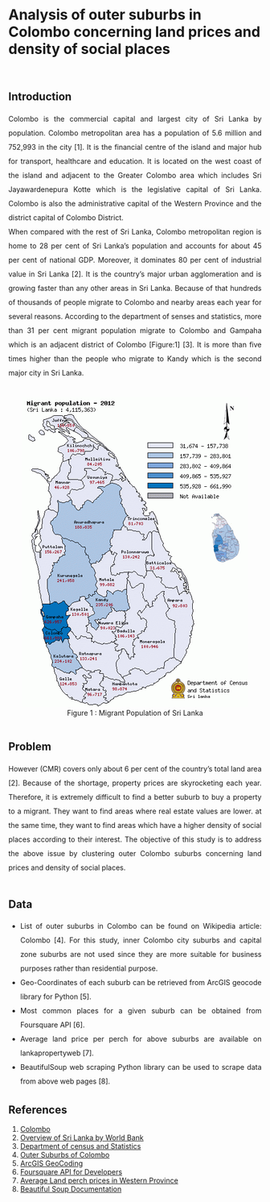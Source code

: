 # Analysis of outer suburbs in Colombo concerning land prices and density of social places

<br/>

## Introduction
<div style="text-align: justify;line-height:2">
Colombo is the commercial capital and largest city of Sri Lanka by population. Colombo metropolitan area has a population of 5.6 million and 752,993 in the city [1]. It is the financial centre of the island and major hub for transport, healthcare and education. It is located on the west coast of the island and adjacent to the Greater Colombo area which includes Sri Jayawardenepura Kotte which is the legislative capital of Sri Lanka. Colombo is also the administrative capital of the Western Province and the district capital of Colombo District.
</div>
<div style="text-align: justify;line-height:2">
When compared with the rest of Sri Lanka, Colombo metropolitan region is home to 28 per cent of Sri Lanka’s population and accounts for about 45 per cent of national GDP. Moreover, it dominates 80 per cent of industrial value in Sri Lanka [2]. It is the country’s major urban agglomeration and is growing faster than any other areas in Sri Lanka. Because of that hundreds of thousands of people migrate to Colombo and nearby areas each year for several reasons. According to the department of senses and statistics, more than 31 per cent migrant population migrate to Colombo and Gampaha which is an adjacent district of Colombo [Figure:1] [3]. It is more than five times higher than the people who migrate to Kandy which is the second major city in Sri Lanka. 
</div>
<br/>
<br/>


<div style="text-align:center;width:100%">
<img src='images/Migrant_Population_Sri_lanka.gif'/>
<br/>
Figure 1 : Migrant Population of Sri Lanka
</div>
<br/>

## Problem
<div style="text-align: justify;line-height:2">
However (CMR) covers only about 6 per cent of the country’s total land area [2]. Because of the shortage, property prices are skyrocketing each year. Therefore, it is extremely difficult to find a better suburb to buy a property to a migrant. They want to find areas where real estate values are lower. at the same time, they want to find areas which have a higher density of social places according to their interest. The objective of this study is to address the above issue by clustering outer Colombo suburbs concerning land prices and density of social places.
</div>
<br/>

## Data
<div style="text-align: justify;line-height:2">
    <ul>
        <li>
            List of outer suburbs in Colombo can be found on Wikipedia article: Colombo [4]. For this study, inner Colombo city suburbs and capital zone suburbs are not used since they are more suitable for business purposes rather than residential purpose.
        </li>
        <li>
            Geo-Coordinates of each suburb can be retrieved from ArcGIS geocode library for Python [5].
        </li>
        <li>
            Most common places for a given suburb can be obtained from  Foursquare API [6].
        </li>
        <li>
            Average land price per perch for above suburbs are available on lankapropertyweb [7].
        </li>
        <li>
            BeautifulSoup web scraping Python library can be used to scrape data from above web pages [8].
        </li>
    </ul>
</div>



## References

   1. <a href='https://en.wikipedia.org/wiki/Colombo'>Colombo</a>
   2. <a href='https://www.worldbank.org/en/country/srilanka/overview#3'>Overview of Sri Lanka by World Bank</a>
   3. <a href='http://www.statistics.gov.lk/'>Department of census and Statistics</a>
   4. <a href='https://en.wikipedia.org/wiki/Colombo#Outer_suburbs'>Outer Suburbs of Colombo</a>
   5. <a href='https://developers.arcgis.com/'>ArcGIS GeoCoding</a>
   6. <a href='https://developer.foursquare.com/'>Foursquare API for Developers</a>
   7. <a href='https://www.lankapropertyweb.com/house_prices.php'>Average Land perch prices in Western Province</a>
   8. <a href='https://www.crummy.com/software/BeautifulSoup/bs4/doc/'>Beautiful Soup Documentation</a>